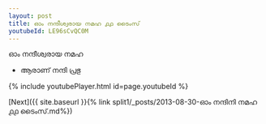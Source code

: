 ```yaml
---
layout: post
title: ഓം നന്ദീശ്വരായ നമഹ ൧൧ ടൈംസ്
youtubeId: LE96sCvQC0M
---
```

 
 
 ഓം നന്ദീശ്വരായ നമഹ 
 
 -  ആരാണ് നന്ദി പ്രഭു 
 
  
 
  
 
 
 
 
 
 


{% include youtubePlayer.html id=page.youtubeId %}
 
[Next]({{ site.baseurl }}{% link  split1/_posts/2013-08-30-ഓം നന്ദിനി നമഹ ൧൧ ടൈംസ്.md%})
 
